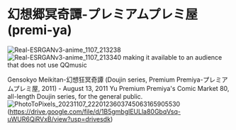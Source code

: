 # 幻想郷冥奇譚-プレミアムプレミ屋 (premi-ya)
![Real-ESRGANv3-anime_1107_213238](https://github.com/GdGohan/---premi-ya-/assets/70231641/80717026-74b5-4659-bbcd-320b8a2c83e8)
![Real-ESRGANv3-anime_1107_213340](https://github.com/GdGohan/---premi-ya-/assets/70231641/5f4a518c-4085-4660-8518-e862380af481)
making it available to an audience that does not use QQmusic

Gensokyo Meikitan-幻想狂冥奇譚 (Doujin series, Premium Premiya-プレミアムプレミ屋, 2011) - August 13, 2011 Yu Premium Premiya's Comic Market 80, all-length Doujin series, for the general public.
![PhotoToPixels_20231107_2220123603745063165905530](https://github.com/GdGohan/Gensokyo-Meikitan---Premium-Premi-ya/assets/70231641/34bc517c-fe1f-4ce1-9a37-0a0fd7fd5442)
(https://drive.google.com/file/d/1B5gmbglEULla80GbqVsq-uWUR6QiRVxB/view?usp=drivesdk)
